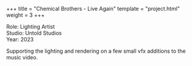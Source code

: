 +++
title = "Chemical Brothers - Live Again"
template = "project.html"
weight = 3
+++

Role: Lighting Artist  
Studio: Untold Studios  
Year: 2023  

Supporting the lighting and rendering on a few small vfx additions to the music video.
